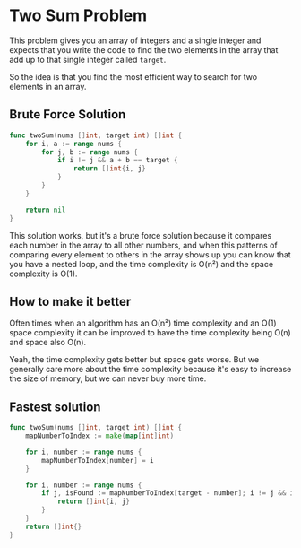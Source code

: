# Two Sum Problem

This problem gives you an array of integers and a single integer and expects that you write the code
to find the two elements in the array that add up to that single integer called `target`.

So the idea is that you find the most efficient way to search for two elements in an array.

## Brute Force Solution

```go
func twoSum(nums []int, target int) []int {
    for i, a := range nums {
        for j, b := range nums {
            if i != j && a + b == target {
                return []int{i, j}
            }
        }
    }

    return nil
}
```

This solution works, but it's a brute force solution because it compares each number in the array to all other
numbers, and when this patterns of comparing every element to others in the array shows up you can know that you
have a nested loop, and the time complexity is O(n²) and the space complexity is O(1).

## How to make it better

Often times when an algorithm has an O(n²) time complexity and an O(1) space
complexity it can be improved to have the time complexity being O(n) and space
also O(n).

Yeah, the time complexity gets better but space gets worse. But we generally
care more about the time complexity because it's easy to increase the size of
memory, but we can never buy more time.

## Fastest solution

```go
func twoSum(nums []int, target int) []int {
    mapNumberToIndex := make(map[int]int)

    for i, number := range nums {
        mapNumberToIndex[number] = i
    }

    for i, number := range nums {
        if j, isFound := mapNumberToIndex[target - number]; i != j && isFound {
            return []int{i, j}
        }
    }
    return []int{}
}
```
